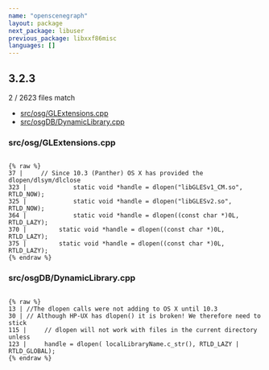 ```yaml
---
name: "openscenegraph"
layout: package
next_package: libuser
previous_package: libxxf86misc
languages: []
---
```

## 3.2.3
2 / 2623 files match

 - [src/osg/GLExtensions.cpp](#srcosgglextensionscpp)
 - [src/osgDB/DynamicLibrary.cpp](#srcosgdbdynamiclibrarycpp)

### src/osg/GLExtensions.cpp

```

{% raw %}
37 |     // Since 10.3 (Panther) OS X has provided the dlopen/dlsym/dlclose
323 |             static void *handle = dlopen("libGLESv1_CM.so", RTLD_NOW);
325 |             static void *handle = dlopen("libGLESv2.so", RTLD_NOW);
364 |             static void *handle = dlopen((const char *)0L, RTLD_LAZY);
370 |         static void *handle = dlopen((const char *)0L, RTLD_LAZY);
375 |         static void *handle = dlopen((const char *)0L, RTLD_LAZY);
{% endraw %}

```
### src/osgDB/DynamicLibrary.cpp

```

{% raw %}
13 | //The dlopen calls were not adding to OS X until 10.3
30 | // Although HP-UX has dlopen() it is broken! We therefore need to stick
115 |     // dlopen will not work with files in the current directory unless
123 |     handle = dlopen( localLibraryName.c_str(), RTLD_LAZY | RTLD_GLOBAL);
{% endraw %}

```